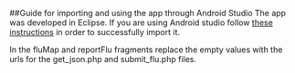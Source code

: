 ##Guide for importing and using the app through Android Studio
The app was developed in Eclipse. If you are using Android studio follow [these instructions](https://developer.android.com/sdk/installing/migrate.html) in order to successfully import it. 

In the fluMap and reportFlu fragments replace the empty values with the urls for the get_json.php and submit_flu.php files.
